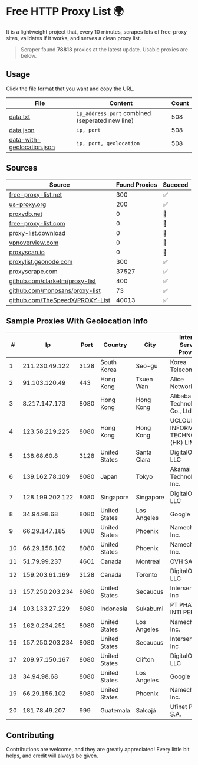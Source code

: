 
# Free HTTP Proxy List 🌍

It is a lightweight project that, every 10 minutes, scrapes lots of free-proxy sites, validates if it works, and serves a clean proxy list.


> Scraper found **78813** proxies at the latest update. Usable proxies are below.

## Usage

Click the file format that you want and copy the URL.


|File|Content|Count|
|----|-------|-----|
|[data.txt](https://raw.githubusercontent.com/themiralay/Proxy-List-World/master/data.txt)|`ip_address:port` combined (seperated new line)|508|
|[data.json](https://raw.githubusercontent.com/themiralay/Proxy-List-World/master/data.json)|`ip, port`|508|
|[data-with-geolocation.json](https://raw.githubusercontent.com/themiralay/Proxy-List-World/master/data-with-geolocation.json)|`ip, port, geolocation`|508|

## Sources

|Source|Found Proxies|Succeed|
|------|-------------|-------|
|[free-proxy-list.net](https://free-proxy-list.net)|300|✅|
|[us-proxy.org](https://www.us-proxy.org)|200|✅|
|[proxydb.net](http://proxydb.net)|0|🚫|
|[free-proxy-list.com](https://free-proxy-list.com/?page=&port=&type%5B%5D=http&type%5B%5D=https&up_time=0&search=Search)|0|🚫|
|[proxy-list.download](https://www.proxy-list.download/HTTP)|0|🚫|
|[vpnoverview.com](https://vpnoverview.com/privacy/anonymous-browsing/free-proxy-servers)|0|🚫|
|[proxyscan.io](https://www.proxyscan.io)|0|🚫|
|[proxylist.geonode.com](https://proxylist.geonode.com/api/proxy-list?limit=300&page=1&sort_by=lastChecked&sort_type=desc&protocols=http,https)|300|✅|
|[proxyscrape.com](https://api.proxyscrape.com/v2/?request=displayproxies&protocol=http&timeout=10000&country=all&ssl=all&anonymity=all)|37527|✅|
|[github.com/clarketm/proxy-list](https://raw.githubusercontent.com/clarketm/proxy-list/master/proxy-list-raw.txt)|400|✅|
|[github.com/monosans/proxy-list](https://raw.githubusercontent.com/monosans/proxy-list/main/proxies/http.txt)|73|✅|
|[github.com/TheSpeedX/PROXY-List](https://raw.githubusercontent.com/TheSpeedX/PROXY-List/master/http.txt)|40013|✅|


## Sample Proxies With Geolocation Info

|#|Ip|Port|Country|City|Internet Service Provider|
|-|--|----|-------|----|-------------------------|
|1|211.230.49.122|3128|South Korea|Seo-gu|Korea Telecom|
|2|91.103.120.49|443|Hong Kong|Tsuen Wan|Alice Networks LTD|
|3|8.217.147.173|8080|Hong Kong|Hong Kong|Alibaba (US) Technology Co., Ltd.|
|4|123.58.219.225|8080|Hong Kong|Hong Kong|UCLOUD INFORMATION TECHNOLOGY (HK) LIMITED|
|5|138.68.60.8|3128|United States|Santa Clara|DigitalOcean, LLC|
|6|139.162.78.109|8080|Japan|Tokyo|Akamai Technologies, Inc.|
|7|128.199.202.122|8080|Singapore|Singapore|DigitalOcean, LLC|
|8|34.94.98.68|8080|United States|Los Angeles|Google LLC|
|9|66.29.147.185|8080|United States|Phoenix|Namecheap, Inc.|
|10|66.29.156.102|8080|United States|Phoenix|Namecheap, Inc.|
|11|51.79.99.237|4601|Canada|Montreal|OVH SAS|
|12|159.203.61.169|3128|Canada|Toronto|DigitalOcean, LLC|
|13|157.250.203.234|8080|United States|Secaucus|Interserver, Inc|
|14|103.133.27.229|8080|Indonesia|Sukabumi|PT PHATRIA INTI PERSADA|
|15|162.0.234.251|8080|United States|Los Angeles|Namecheap, Inc.|
|16|157.250.203.234|8080|United States|Secaucus|Interserver, Inc|
|17|209.97.150.167|8080|United States|Clifton|DigitalOcean, LLC|
|18|34.94.98.68|8080|United States|Los Angeles|Google LLC|
|19|66.29.156.102|8080|United States|Phoenix|Namecheap, Inc.|
|20|181.78.49.207|999|Guatemala|Salcajá|Ufinet Panama S.A.|



## Contributing

Contributions are welcome, and they are greatly appreciated! Every
little bit helps, and credit will always be given.

